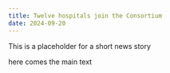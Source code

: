 ```yaml
---
title: Twelve hospitals join the Consortium
date: 2024-09-20
---
```


This is a placeholder for a short news story

<!--more-->

here comes the main text

